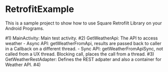 # RetrofitExample
This is a sample project to show how to use Square Retrofilt Library on your Android Programs.

#1) MainActivity: Main test activity.
#2) GetWeatherApi: The API to access weather
       - Async API: getWeatherFromApi, results are passed back to caller in a Callback
                                       on a different thread.
       - Sync API: getWeatherFromApiSync, not called from a UX thread. Blocking call, places the
                                       call from a thread.
#3) GetWeatherRestAdapter: Defines the REST adpater and also a container for Weather API.
#4)
